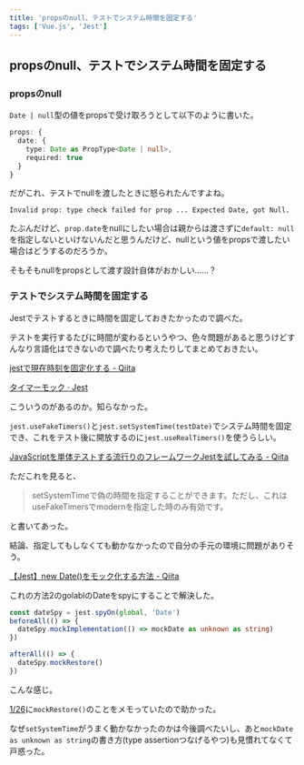 ```yaml
---
title: 'propsのnull、テストでシステム時間を固定する'
tags: ['Vue.js', 'Jest']
---
```


## propsのnull、テストでシステム時間を固定する

### propsのnull

`Date | null`型の値をpropsで受け取ろうとして以下のように書いた。

```ts
props: {
  date: {
    type: Date as PropType<Date | null>,
    required: true
  }
}
```

だがこれ、テストでnullを渡したときに怒られたんですよね。

`Invalid prop: type check failed for prop ... Expected Date, got Null.`

たぶんだけど、`prop.date`をnullにしたい場合は親からは渡さずに`default: null`を指定しないといけないんだと思うんだけど、nullという値をpropsで渡したい場合はどうするのだろうか。

そもそもnullをpropsとして渡す設計自体がおかしい……？

### テストでシステム時間を固定する

Jestでテストするときに時間を固定しておきたかったので調べた。

テストを実行するたびに時間が変わるというやつ、色々問題があると思うけどすんなり言語化はできないので調べたり考えたりしてまとめておきたい。

[jestで現在時刻を固定化する \- Qiita](https://qiita.com/bearII/items/d8a3bc0e83b14b36e64e)

[タイマーモック · Jest](https://jestjs.io/ja/docs/timer-mocks)

こういうのがあるのか。知らなかった。

`jest.useFakeTimers()`と`jest.setSystemTime(testDate)`でシステム時間を固定でき、これをテスト後に開放するのに`jest.useRealTimers()`を使うらしい。

[JavaScriptを単体テストする流行りのフレームワークJestを試してみる \- Qiita](https://qiita.com/mima_ita/items/558ec8cee2c0e1005ffd#%E3%82%BF%E3%82%A4%E3%83%9E%E3%83%BC%E3%81%A8%E6%99%82%E5%88%BB%E3%81%AE%E5%81%BD%E8%A3%85)

ただこれを見ると、

> setSystemTimeで偽の時間を指定することができます。ただし、これはuseFakeTimersでmodernを指定した時のみ有効です。

と書いてあった。

結論、指定してもしなくても動かなかったので自分の手元の環境に問題がありそう。

[【Jest】new Date\(\)をモック化する方法 \- Qiita](https://qiita.com/pg_yamaton/items/2a8f6fa59e5ea145bc87)

これの方法2のgolablのDateをspyにすることで解決した。

```ts
const dateSpy = jest.spyOn(global, 'Date')
beforeAll(() => {
  dateSpy.mockImplementation(() => mockDate as unknown as string)
})

afterAll(() => {
  dateSpy.mockRestore()
})
```

こんな感じ。

[1/26](/posts/2022-01-26/)に`mockRestore()`のことをメモっていたので助かった。

なぜ`setSystemTime`がうまく動かなかったのかは今後調べたいし、あと`mockDate as unknown as string`の書き方(type assertionつなげるやつ)も見慣れてなくて戸惑った。
